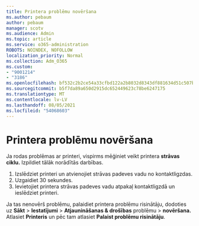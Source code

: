 ```yaml
---
title: Printera problēmu novēršana
ms.author: pebaum
author: pebaum
manager: scotv
ms.audience: Admin
ms.topic: article
ms.service: o365-administration
ROBOTS: NOINDEX, NOFOLLOW
localization_priority: Normal
ms.collection: Adm_O365
ms.custom:
- "9001214"
- "3186"
ms.openlocfilehash: bf532c2b2ce54a33cfbd122a2b8032d8343df881634d51c507b3c743d7ed1d6c
ms.sourcegitcommit: b5f7da89a650d2915dc652449623c78be6247175
ms.translationtype: MT
ms.contentlocale: lv-LV
ms.lasthandoff: 08/05/2021
ms.locfileid: "54068603"
---
```

# <a name="troubleshoot-your-printer"></a>Printera problēmu novēršana

Ja rodas problēmas ar printeri, vispirms mēģiniet veikt printera **strāvas ciklu.** Izpildiet tālāk norādītās darbības.

1. Izslēdziet printeri un atvienojiet strāvas padeves vadu no kontaktligzdas.
2. Uzgaidiet 30 sekundes.
3. Ievietojiet printera strāvas padeves vadu atpakaļ kontaktligzdā un ieslēdziet printeri.

Ja tas nenovērš problēmu, palaidiet printera problēmu risinātāju, dodoties uz **Sākt**  >  **Iestatījumi**  >  **Atjaunināšanas & drošības** problēmu  >  **novēršana.** Atlasiet **Printeris** un pēc tam atlasiet **Palaist problēmu risinātāju**.